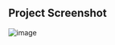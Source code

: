 ## Project Screenshot
![image](https://github.com/user-attachments/assets/c5ae4bc9-7eb6-4fcf-b13b-07ce47637ac6)

